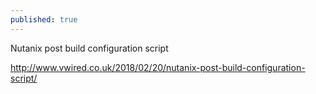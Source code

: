 ```yaml
---
published: true
---
```

Nutanix post build configuration script

http://www.vwired.co.uk/2018/02/20/nutanix-post-build-configuration-script/
